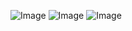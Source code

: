 ![Image](https://github.com/user-attachments/assets/bf60b250-255d-4d43-a81d-d6ce42fdbf02)
![Image](https://github.com/user-attachments/assets/e6e366bd-67a5-4597-af0f-9a02bc406b5f)
![Image](https://github.com/user-attachments/assets/ed94169b-e500-48ec-94fd-d6ce5b3438ee)
